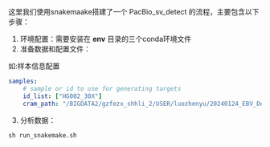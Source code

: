 这里我们使用snakemaake搭建了一个 PacBio_sv_detect 的流程，主要包含以下步骤：

1. 环境配置：需要安装在 **env** 目录的三个conda环境文件
2. 准备数据和配置文件：

如:样本信息配置
```yaml
samples:
    # sample or id to use for generating targets
    id_list: ["HG002_30X"]
    cram_path: "/BIGDATA2/gzfezx_shhli_2/USER/luozhenyu/20240124_EBV_Dengue/input_all"
```
3. 分析数据：
```shell
sh run_snakemake.sh
```